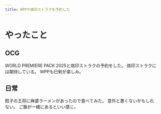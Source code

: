 ```yaml
---
title: WPPや烙印ストラクを予約した
---
```


# やったこと

## OCG

WORLD PREMIERE PACK 2025と烙印ストラクの予約をした。
烙印ストラクには期待している。
WPPも巳剣が楽しみ。

## 日常

餃子の王将に麻婆ラーメンがあったので食べてみた。
意外と悪くないかもしれない。
ご飯が一緒にあるといい感じ。

